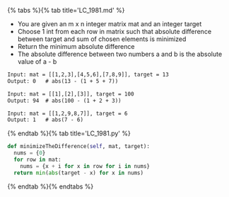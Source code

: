 {% tabs %}{% tab title='LC_1981.md' %}

* You are given an m x n integer matrix mat and an integer target
* Choose 1 int from each row in matrix such that absolute difference between target and sum of chosen elements is minimized
* Return the minimum absolute difference
* The absolute difference between two numbers a and b is the absolute value of a - b

```txt
Input: mat = [[1,2,3],[4,5,6],[7,8,9]], target = 13
Output: 0   # abs(13 - (1 + 5 + 7))

Input: mat = [[1],[2],[3]], target = 100
Output: 94  # abs(100 - (1 + 2 + 3))

Input: mat = [[1,2,9,8,7]], target = 6
Output: 1   # abs(7 - 6)
```

{% endtab %}{% tab title='LC_1981.py' %}

```py
def minimizeTheDifference(self, mat, target):
  nums = {0}
  for row in mat:
    nums = {x + i for x in row for i in nums}
  return min(abs(target - x) for x in nums)
```

{% endtab %}{% endtabs %}
